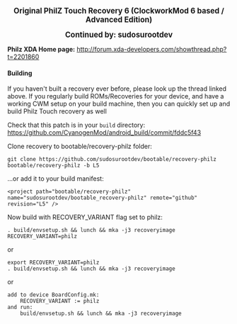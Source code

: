 __<center><big>Original PhilZ Touch Recovery 6 (ClockworkMod 6 based / Advanced Edition)</big></center>__

__<center><big>Continued by: sudosurootdev</big></center>__

__Philz XDA Home page:__
http://forum.xda-developers.com/showthread.php?t=2201860

#### Building

If you haven't built a recovery ever before, please look up the thread linked above.
If you regularly build ROMs/Recoveries for your device, and have a working CWM setup
on your build machine, then you can quickly set up and build Philz Touch recovery as well

Check that this patch is in your `build` directory:
    https://github.com/CyanogenMod/android_build/commit/fddc5f43

Clone recovery to bootable/recovery-philz folder:

    git clone https://github.com/sudosurootdev/bootable/recovery-philz bootable/recovery-philz -b L5

...or add it to your build manifest:

    <project path="bootable/recovery-philz" name="sudosurootdev/bootable_recovery-philz" remote="github" revision="L5" />

Now build with RECOVERY_VARIANT flag set to philz:

    . build/envsetup.sh && lunch && mka -j3 recoveryimage RECOVERY_VARIANT=philz

or

    export RECOVERY_VARIANT=philz
    . build/envsetup.sh && lunch && mka -j3 recoveryimage

or

    add to device BoardConfig.mk:
        RECOVERY_VARIANT := philz
    and run:
        build/envsetup.sh && lunch && mka -j3 recoveryimage

